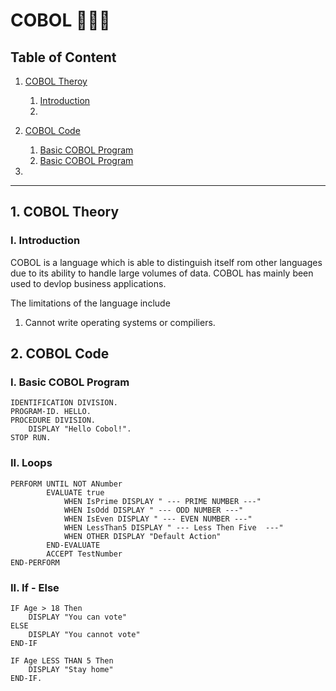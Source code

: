 # COBOL 💖🐱‍🏍

## Table of Content
1. [COBOL Theroy](#1-cobol-theory)
    1. [Introduction](#i-basic-cobol-program)
    1. []()

1. [COBOL Code](#basic-cobol-program)
    1. [Basic COBOL Program](#basic-cobol-program)
    1. [Basic COBOL Program](#basic-cobol-program)

2. 


<hr/>

## 1. COBOL Theory <a name="cobol-theroy"></a>
### I. Introduction  <a name="intro"></a>
COBOL is a language which is able to distinguish itself rom other languages due to its ability to handle large volumes of data. COBOL has mainly been used to devlop business applications.

The limitations of the language include 
1. Cannot write operating systems or compiliers.

## 2. COBOL Code
### I. Basic COBOL Program <a name="basic-cobol-program"></a>
```
IDENTIFICATION DIVISION.                                    
PROGRAM-ID. HELLO.                                           
PROCEDURE DIVISION.                                               
    DISPLAY "Hello Cobol!".
STOP RUN.
```

### II. Loops
```
PERFORM UNTIL NOT ANumber
        EVALUATE true
            WHEN IsPrime DISPLAY " --- PRIME NUMBER ---" 
            WHEN IsOdd DISPLAY " --- ODD NUMBER ---" 
            WHEN IsEven DISPLAY " --- EVEN NUMBER ---" 
            WHEN LessThan5 DISPLAY " --- Less Then Five  ---" 
            WHEN OTHER DISPLAY "Default Action"
        END-EVALUATE
        ACCEPT TestNumber
END-PERFORM
```

### II. If - Else
```
IF Age > 18 Then
    DISPLAY "You can vote"
ELSE
    DISPLAY "You cannot vote"
END-IF

IF Age LESS THAN 5 Then
    DISPLAY "Stay home"
END-IF.
```